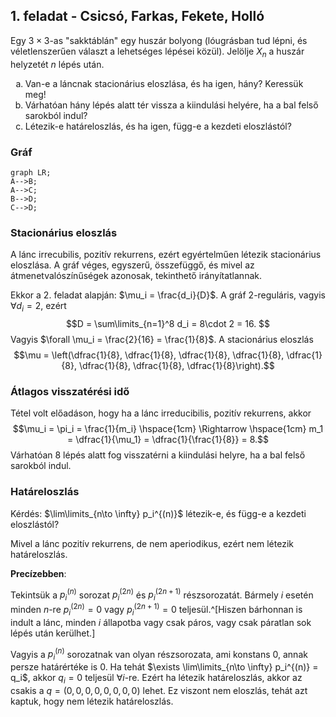 <script type="text/javascript"
        src="https://cdnjs.cloudflare.com/ajax/libs/mathjax/2.7.0/MathJax.js?config=TeX-AMS_CHTML"></script>

## 1. feladat - Csicsó, Farkas, Fekete, Holló

Egy $3\times 3$-as "sakktáblán" egy huszár bolyong (lóugrásban tud lépni, és véletlenszerűen választ a lehetséges lépései közül). Jelölje $X_n$ a huszár helyzetét $n$ lépés után.
<ol type="a">
  <li>Van-e a láncnak stacionárius eloszlása, és ha igen, hány? Keressük meg! </li>
  <li>Várhatóan hány lépés alatt tér vissza a kiindulási helyére, ha a bal felső sarokból indul?</li>
  <li>Létezik-e határeloszlás, és ha igen, függ-e a kezdeti eloszlástól?</li>
</ol>

### Gráf

<div style="border: 0px">

```mermaid
graph LR;  
A-->B;  
A-->C;  
B-->D;  
C-->D;
```

</div>

### Stacionárius eloszlás

A lánc irrecubilis, pozitív rekurrens, ezért egyértelműen létezik stacionárius eloszlása. A gráf véges, egyszerű, összefüggő, és mivel az átmenetvalószínűségek azonosak, tekinthető irányítatlannak.

Ekkor a 2. feladat alapján: $\mu_i = \frac{d_i}{D}$. A gráf $2$-reguláris, vagyis $\forall d_i = 2$, ezért 
$$D = \sum\limits_{n=1}^8 d_i = 8\cdot 2 = 16. $$ Vagyis $\forall \mu_i = \frac{2}{16} = \frac{1}{8}$. A stacionárius eloszlás 
$$\mu = \left(\dfrac{1}{8}, \dfrac{1}{8}, \dfrac{1}{8}, \dfrac{1}{8}, \dfrac{1}{8}, \dfrac{1}{8}, \dfrac{1}{8}, \dfrac{1}{8}\right).$$

### Átlagos visszatérési idő

Tétel volt előadáson, hogy ha a lánc irreducibilis, pozitív rekurrens, akkor 
$$\mu_i = \pi_i = \frac{1}{m_i} \hspace{1cm} \Rightarrow  \hspace{1cm}  m_1 = \dfrac{1}{\mu_1} = \dfrac{1}{\frac{1}{8}} = 8.$$ Várhatóan 8 lépés alatt fog visszatérni a kiindulási helyre, ha a bal felső sarokból indul.

### Határeloszlás

Kérdés: $\lim\limits_{n\to \infty} p_i^{(n)}$ létezik-e, és függ-e a kezdeti eloszlástól?

Mivel a lánc pozitív rekurrens, de nem aperiodikus, ezért nem létezik határeloszlás.

**Precízebben**:

Tekintsük a $p_i^{(n)}$ sorozat $p_i^{(2n)}$ és $p_i^{(2n+1)}$ részsorozatát. Bármely $i$ esetén minden $n$-re $p_i^{(2n)}=0$ vagy $p_i^{(2n+1)}=0$ teljesül.^[Hiszen bárhonnan is indult a lánc, minden $i$ állapotba vagy csak páros, vagy csak páratlan sok lépés után kerülhet.]

Vagyis a $p_i^{(n)}$ sorozatnak van olyan részsorozata, ami konstans $0$, annak persze határértéke is $0$. Ha tehát $\exists \lim\limits_{n\to \infty} p_i^{(n)} = q_i$, akkor $q_i = 0$ teljesül $\forall i$-re. Ezért ha létezik határeloszlás, akkor az csakis a $q=(0,0,0,0,0,0,0,0)$ lehet. Ez viszont nem eloszlás, tehát azt kaptuk, hogy nem létezik határeloszlás.
<!--stackedit_data:
eyJoaXN0b3J5IjpbLTIxNDM3Njc2NDgsMTUyNTc4ODMwNiw3Mj
A4NTQ4MTIsNTM5OTgzMTM4LDQ5MjQ2MDU5MSw2NjY4ODQxMjUs
MjAwODI2MDA4MSw3MTY1MDgzMzMsLTIzMTU2MTA4MywtNzQ5ND
E0NjI4LC0xMzA0NjAyNDc2LDI3NTA4NzQ2MywtNzE5ODExNzA5
LDkxMTE4NTA3NSwtMTgyNTIyNDA3MiwzNjAyMDk0NDcsNzMwOT
k4MTE2XX0=
-->
